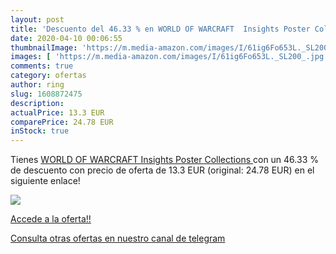 ```yaml
---
layout: post
title: 'Descuento del 46.33 % en WORLD OF WARCRAFT  Insights Poster Colle'
date: 2020-04-10 00:06:55
thumbnailImage: 'https://m.media-amazon.com/images/I/61ig6Fo653L._SL200_.jpg'
images: [ 'https://m.media-amazon.com/images/I/61ig6Fo653L._SL200_.jpg' ]
comments: true
category: ofertas
author: ring
slug: 1608872475
description:
actualPrice: 13.3 EUR
comparePrice: 24.78 EUR
inStock: true
---
```


Tienes [WORLD OF WARCRAFT  Insights Poster Collections ](https://www.amazon.com/dp/1608872475/?tag=redken08-20) con un 46.33 % de descuento con precio de oferta de 13.3 EUR (original: 24.78 EUR) en el siguiente enlace!

[![](https://m.media-amazon.com/images/I/61ig6Fo653L._SL200_.jpg)](https://www.amazon.com/dp/1608872475/?tag=redken08-20)

[Accede a la oferta!!](https://www.amazon.com/dp/1608872475/?tag=redken08-20)

[Consulta otras ofertas en nuestro canal de telegram](https://t.me/s/ofertas25)
